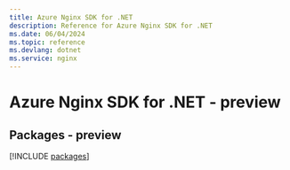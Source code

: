 ```yaml
---
title: Azure Nginx SDK for .NET
description: Reference for Azure Nginx SDK for .NET
ms.date: 06/04/2024
ms.topic: reference
ms.devlang: dotnet
ms.service: nginx
---
```

# Azure Nginx SDK for .NET - preview
## Packages - preview
[!INCLUDE [packages](nginx-index.md)]